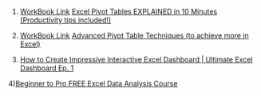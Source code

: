 1) [WorkBook Link](https://www.xelplus.com/pivot-tables-in-10-minutes/)
[Excel Pivot Tables EXPLAINED in 10 Minutes (Productivity tips included!)](https://www.youtube.com/watch?v=UsdedFoTA68)

2) [WorkBook Link](https://www.xelplus.com/excel-advanced-pivot-tables/)
[Advanced Pivot Table Techniques (to achieve more in Excel)](https://www.youtube.com/watch?v=yHzT_BUggQk)

3) [How to Create Impressive Interactive Excel Dashboard | Ultimate Excel Dashboard Ep. 1](https://www.youtube.com/watch?v=cKkXtyjleX4)

4)[Beginner to Pro FREE Excel Data Analysis Course](https://www.youtube.com/watch?v=v2oNWja7M2E)
